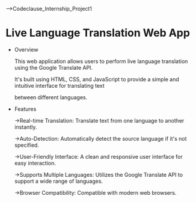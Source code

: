 -->Codeclause_Internship_Project1


# Live Language Translation Web App


* Overview

  This web application allows users to perform live language translation using the Google Translate API. 

  It's built using HTML, CSS, and JavaScript to provide a simple and intuitive interface for translating text 

  between different languages.


* Features

  ->Real-time Translation: Translate text from one language to another instantly.

  ->Auto-Detection: Automatically detect the source language if it's not specified.

  ->User-Friendly Interface: A clean and responsive user interface for easy interaction.

  ->Supports Multiple Languages: Utilizes the Google Translate API to support a wide range of languages.

  ->Browser Compatibility: Compatible with modern web browsers.

